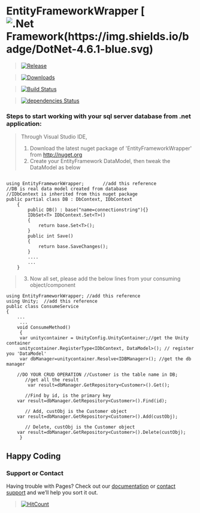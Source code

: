 # EntityFrameworkWrapper [![.Net Framework(https://img.shields.io/badge/DotNet-4.6.1-blue.svg)](https://www.microsoft.com/en-au/download/details.aspx?id=49981)


> [![Release](https://img.shields.io/badge/release-v1.0.7-blue.svg)](https://www.nuget.org/packages/Generic.Repository.EntityFramework/1.0.7)

>[![Downloads](https://img.shields.io/badge/downloads-1K-blue.svg)](https://www.nuget.org/stats/packages/Generic.Repository.EntityFramework?groupby=Version)

> [![Build Status](https://travis-ci.org/AJEETX/EntityFrameworkWrapper.png?branch=master)](https://travis-ci.org/AJEETX/EntityFrameworkWrapper)

> [![dependencies Status](https://img.shields.io/badge/dependency-none-brightgreen.svg)](https://img.shields.io/badge/dependency-none-brightgreen.svg)

### Steps to start working with your sql server database from .net application:
>   Through Visual Studio IDE, 
>	1.  Download the latest nuget package of 'EntityFrameworkWrapper' from http://nuget.org
>	2. Create your EntityFramework DataModel, then tweak the DataModel as below
```

using EntityFrameworkWrapper;       //add this reference
//DB is real data model created from database
//IDbContext is inherited from this nuget package
public partial class DB : DbContext, IDbContext   
    {
        public DB() : base("name=connectionstring"){} 
        IDbSet<T> IDbContext.Set<T>()
        {
            return base.Set<T>();
        }
        public int Save()
        {
            return base.SaveChanges();
        }
        ....
        ...
    }
```
>   3.	Now all set, please add the below lines from your consuming object/component

```
using EntityFrameworkWrapper; //add this reference
using Unity;  //add this reference
public class ConsumeService
{
    ...
     ...
    void ConsumeMethod()
     {
     var unitycontainer = UnityConfig.UnityContainer;//get the Unity container
     unitycontainer.RegisterType<IDbContext, DataModel>(); // register you 'DataModel'
     var dbManager=unitycontainer.Resolve<IDBManager>(); //get the db manager
	
	//DO YOUR CRUD OPERATION //Customer is the table name in DB; 
       //get all the result	
        var result=dbManager.GetRepository<Customer>().Get();  
       
       //Find by id, is the primary key
	var result=dbManager.GetRepository<Customer>().Find(id); 

       // Add, custObj is the Customer object
	var result=dbManager.GetRepository<Customer>().Add(custObj);

       // Delete, custObj is the Customer object
	var result=dbManager.GetRepository<Customer>().Delete(custObj);
     }
```

## Happy Coding


### Support or Contact

Having trouble with Pages? Check out our [documentation](https://github.com/AJEETX/EntityFrameworkWrapper/edit/master/README.md) or [contact support](mailto:ajeetkumar@email.com) and we’ll help you sort it out.


> [![HitCount](http://hits.dwyl.io/ajeetx/EntityFrameworkWrapper/projects/1.svg)](http://hits.dwyl.io/ajeetx/EntityFrameworkWrapper/projects/1)


